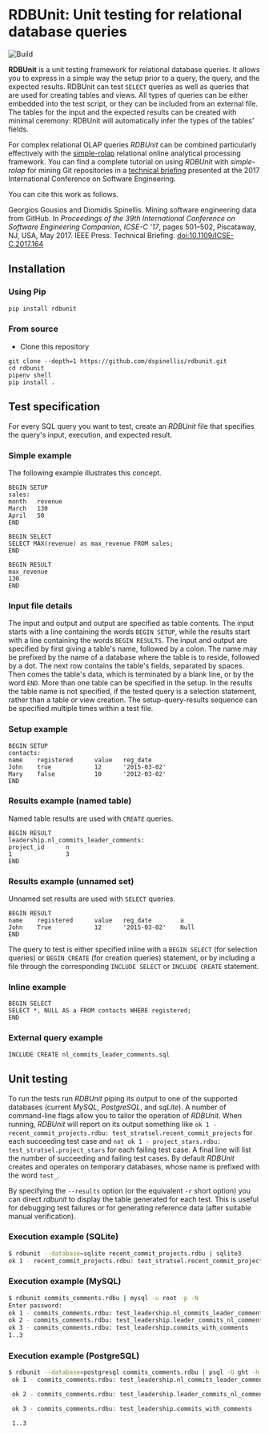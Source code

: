 #  RDBUnit: Unit testing for relational database queries

![Build](https://github.com/dspinellis/rdbunit/actions/workflows/ci.yml/badge.svg)


**RDBUnit** is a unit testing framework for relational database queries.
It allows you to express in a simple way the setup prior to a query,
the query, and the expected results.
RDBUnit can test `SELECT` queries as well as queries that are used
for creating tables and views.
All types of queries can be either embedded into the test script, or
they can be included from an external file.
The tables for the input and the expected results can be created with
minimal ceremony: RDBUnit will automatically infer the types of the
tables' fields.

For complex relational OLAP queries *RDBUnit* can be combined particularly
effectively with the [simple-rolap](https://github.com/dspinellis/simple-rolap)
relational online analytical processing framework.
You can find a complete tutorial on using *RDBUnit* with *simple-rolap*
for mining Git repositories in a
[technical briefing](https://doi.org/10.5281/zenodo.7513793)
presented at the 2017 International Conference on Software Engineering.

You can cite this work as follows.

Georgios Gousios and Diomidis Spinellis. Mining software engineering data from GitHub. In *Proceedings of the 39th International Conference on Software Engineering Companion, ICSE-C '17*, pages 501–502, Piscataway, NJ, USA, May 2017. IEEE Press. Technical Briefing. [doi:10.1109/ICSE-C.2017.164](https://dx.doi.org/10.1109%2FICSE-C.2017.164)

## Installation

### Using Pip
```sh
pip install rdbunit
```

### From source
* Clone this repository
```
git clone --depth=1 https://github.com/dspinellis/rdbunit.git
cd rdbunit
pipenv shell
pip install .
```

## Test specification
For every SQL query you want to test, create an *RDBUnit* file that
specifies the query's input, execution, and expected result.

### Simple example
The following example illustrates this concept.
```
BEGIN SETUP
sales:
month   revenue
March   130
April   50
END

BEGIN SELECT
SELECT MAX(revenue) as max_revenue FROM sales;
END

BEGIN RESULT
max_revenue
130
END
```

### Input file details
The input and output and output are specified as table contents.
The input starts with a line containing the words `BEGIN SETUP`,
while the results start with a line containing the words
`BEGIN RESULTS`.
The input and output are specified by first giving a table's name,
followed by a colon.
The name may be prefixed by the name of a database where the table
is to reside, followed by a dot.
The next row contains the table's fields, separated by spaces.
Then comes the table's data, which is terminated by a blank line,
or by the word `END`.
More than one table can be specified in the setup.
In the results the table name is not specified, if the tested
query is a selection statement, rather than a table or view creation.
The setup-query-results sequence can be specified multiple times within
a test file.

### Setup example
```
BEGIN SETUP
contacts:
name    registered      value   reg_date
John    true            12      '2015-03-02'
Mary    false           10      '2012-03-02'
END
```

### Results example (named table)
Named table results are used with `CREATE` queries.
```
BEGIN RESULT
leadership.nl_commits_leader_comments:
project_id      n
1               3
END
```

### Results example (unnamed set)
Unnamed set results are used with `SELECT` queries.
```
BEGIN RESULT
name    registered      value   reg_date        a
John    True            12      '2015-03-02'    Null
END
```

The query to test is either specified inline with a `BEGIN SELECT` (for
selection queries) or `BEGIN CREATE` (for creation queries) statement,
or by including a file through the corresponding `INCLUDE SELECT` or
`INCLUDE CREATE` statement.

### Inline example
```
BEGIN SELECT
SELECT *, NULL AS a FROM contacts WHERE registered;
END
```

### External query example
```
INCLUDE CREATE nl_commits_leader_comments.sql
```

## Unit testing
To run the tests run *RDBUnit* piping its output to one of the supported
databases (current *MySQL*, *PostgreSQL*, and *sqLite*).
A number of command-line flags allow you to tailor the operation of
*RDBUnit*.
When running, *RDBUnit* will report on its output something like
`ok 1 - recent_commit_projects.rdbu: test_stratsel.recent_commit_projects`
for each succeeding test case and
`not ok 1 - project_stars.rdbu: test_stratsel.project_stars` for each failing
test case.
A final line will list the number of succeeding and failing test cases.
By default *RDBUnit* creates and operates on temporary databases,
whose name is prefixed with the word `test_`.

By specifying the `--results` option (or the equivalent `-r` short option)
you can direct _rdbunit_ to display the table generated for each test.
This is useful for debugging test failures or for generating reference data
(after suitable manual verification).

### Execution example (SQLite)
```sh
$ rdbunit --database=sqlite recent_commit_projects.rdbu | sqlite3
ok 1 - recent_commit_projects.rdbu: test_stratsel.recent_commit_projects
```

### Execution example (MySQL)
```sh
$ rdbunit commits_comments.rdbu | mysql -u root -p -N
Enter password:
ok 1 - commits_comments.rdbu: test_leadership.nl_commits_leader_comments
ok 2 - commits_comments.rdbu: test_leadership.leader_commits_nl_comments
ok 3 - commits_comments.rdbu: test_leadership.commits_with_comments
1..3
```

### Execution example (PostgreSQL)
```sh
$ rdbunit --database=postgresql commits_comments.rdbu | psql -U ght -h 127.0.0.1 -t -q ghtorrent
 ok 1 - commits_comments.rdbu: test_leadership.nl_commits_leader_comments

 ok 2 - commits_comments.rdbu: test_leadership.leader_commits_nl_comments

 ok 3 - commits_comments.rdbu: test_leadership.commits_with_comments

 1..3
```
